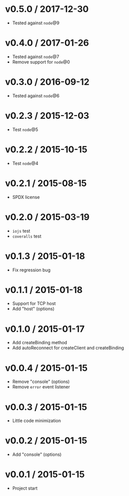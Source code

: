 v0.5.0 / 2017-12-30
==================

  * Tested against `node`@9

v0.4.0 / 2017-01-26
==================

  * Tested against `node`@7
  * Remove support for `node`@0

v0.3.0 / 2016-09-12
==================

  * Tested against `node`@6

v0.2.3 / 2015-12-03
==================

  * Test `node`@5

v0.2.2 / 2015-10-15
==================

  * Test `node`@4

v0.2.1 / 2015-08-15
==================

  * SPDX license

v0.2.0 / 2015-03-19
==================

  * `iojs` test
  * `coveralls` test

v0.1.3 / 2015-01-18
==================

  * Fix regression bug

v0.1.1 / 2015-01-18
==================

  * Support for TCP host
  * Add "host" (options)

v0.1.0 / 2015-01-17
==================

  * Add createBinding method
  * Add autoReconnect for createClient and createBinding

v0.0.4 / 2015-01-15
==================

  * Remove "console" (options)
  * Remove `error` event listener

v0.0.3 / 2015-01-15
==================

  * Little code minimization

v0.0.2 / 2015-01-15
==================

  * Add "console" (options)

v0.0.1 / 2015-01-15
==================

  * Project start

